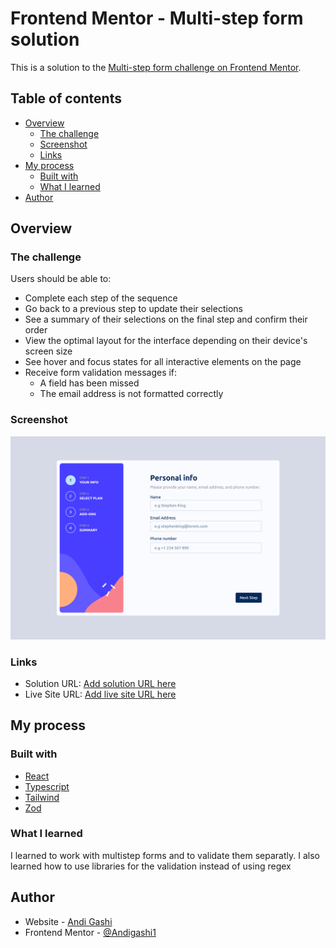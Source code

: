 # Frontend Mentor - Multi-step form solution

This is a solution to the [Multi-step form challenge on Frontend Mentor](https://www.frontendmentor.io/challenges/multistep-form-YVAnSdqQBJ). 

## Table of contents

- [Overview](#overview)
  - [The challenge](#the-challenge)
  - [Screenshot](#screenshot)
  - [Links](#links)
- [My process](#my-process)
  - [Built with](#built-with)
  - [What I learned](#what-i-learned)
- [Author](#author)


## Overview

### The challenge

Users should be able to:

- Complete each step of the sequence
- Go back to a previous step to update their selections
- See a summary of their selections on the final step and confirm their order
- View the optimal layout for the interface depending on their device's screen size
- See hover and focus states for all interactive elements on the page
- Receive form validation messages if:
  - A field has been missed
  - The email address is not formatted correctly

### Screenshot

![](./public/screenshot.png)

### Links

- Solution URL: [Add solution URL here](https://your-solution-url.com)
- Live Site URL: [Add live site URL here](https://your-live-site-url.com)

## My process

### Built with

- [React](https://reactjs.org/)
- [Typescript](https://typescriptlang.org/)
- [Tailwind](https://tailwindcss.com/)
- [Zod](https://zod.dev/)


### What I learned

I learned to work with multistep forms and to validate them separatly. I also learned how to use libraries for the validation instead of using regex


## Author

- Website - [Andi Gashi](https://portofolio-henna-beta.vercel.app)
- Frontend Mentor - [@Andigashi1](https://www.frontendmentor.io/profile/andigashi1)

